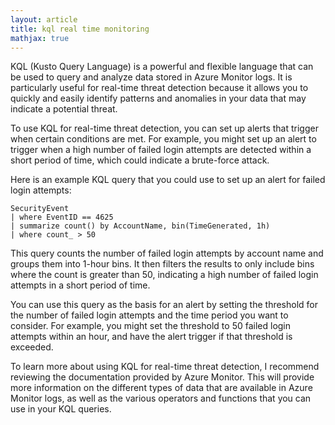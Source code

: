 ```yaml
---
layout: article
title: kql real time monitoring
mathjax: true
---
```



KQL (Kusto Query Language) is a powerful and flexible language that can be used to query and analyze data stored in Azure Monitor logs. It is particularly useful for real-time threat detection because it allows you to quickly and easily identify patterns and anomalies in your data that may indicate a potential threat.

To use KQL for real-time threat detection, you can set up alerts that trigger when certain conditions are met. For example, you might set up an alert to trigger when a high number of failed login attempts are detected within a short period of time, which could indicate a brute-force attack.

Here is an example KQL query that you could use to set up an alert for failed login attempts:

    SecurityEvent
    | where EventID == 4625
    | summarize count() by AccountName, bin(TimeGenerated, 1h)
    | where count_ > 50

This query counts the number of failed login attempts by account name and groups them into 1-hour bins. It then filters the results to only include bins where the count is greater than 50, indicating a high number of failed login attempts in a short period of time.

You can use this query as the basis for an alert by setting the threshold for the number of failed login attempts and the time period you want to consider. For example, you might set the threshold to 50 failed login attempts within an hour, and have the alert trigger if that threshold is exceeded.

To learn more about using KQL for real-time threat detection, I recommend reviewing the documentation provided by Azure Monitor. This will provide more information on the different types of data that are available in Azure Monitor logs, as well as the various operators and functions that you can use in your KQL queries.